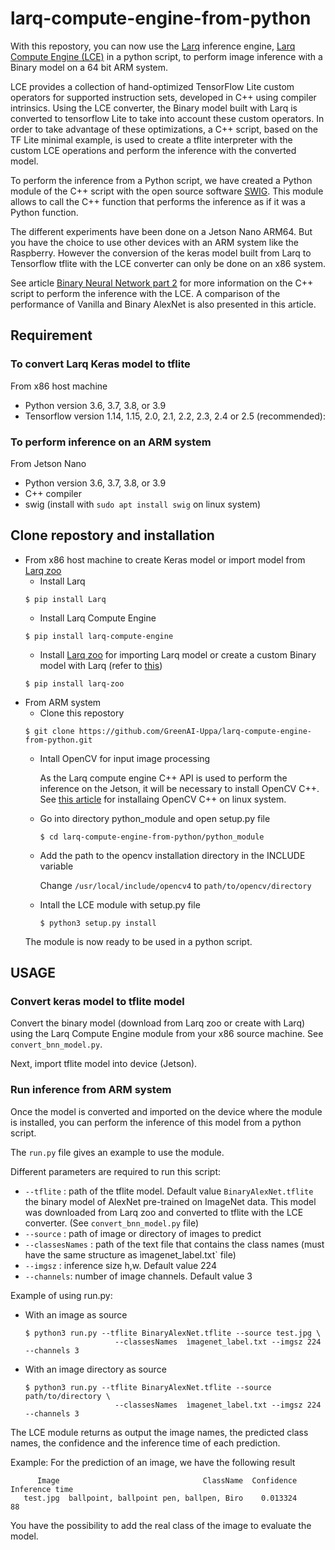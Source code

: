 # larq-compute-engine-from-python
With this repostory, you can now use the [Larq](https://docs.larq.dev/larq/) inference engine, [Larq Compute Engine (LCE)](https://docs.larq.dev/compute-engine/) in a python script, to perform image inference with a Binary model on a 64 bit ARM system.

LCE provides a collection of hand-optimized TensorFlow Lite custom operators for supported instruction sets, developed in C++ using compiler intrinsics. Using the LCE converter, the Binary model built with Larq is converted to tensorflow Lite to take into account these custom operators.
In order to take advantage of these optimizations, a C++ script, based on the TF Lite minimal example, is used to create a tflite interpreter with the custom LCE operations and perform the inference with the converted model.

To perform the inference from a Python script, we have created a Python module of the C++ script with the open source software [SWIG](https://www.swig.org/Doc1.3/Python.html). This module allows to call the C++ function that performs the inference as if it was a Python function.

The different experiments have been done on a Jetson Nano ARM64. But you have the choice to use other devices with an ARM system like the Raspberry. However the conversion of the keras model built from Larq to Tensorflow tflite with the LCE converter can only be done on an x86 system.

See article [Binary Neural Network part 2](https://medium.com/@fkinesow/binary-neural-network-part-2-cecbe5761b78) for more information on the C++ script to perform the inference with the LCE.
A comparison of the performance of Vanilla and Binary AlexNet is also presented in this article. 

## Requirement
### To convert Larq Keras model to tflite
From x86 host machine
* Python version 3.6, 3.7, 3.8, or 3.9
* Tensorflow version 1.14, 1.15, 2.0, 2.1, 2.2, 2.3, 2.4 or 2.5 (recommended):

### To perform inference on an ARM system  
From Jetson Nano
* Python version 3.6, 3.7, 3.8, or 3.9
* C++ compiler 
* swig (install with ```sudo apt install swig``` on linux system)

## Clone repostory and installation
* From x86 host machine to create Keras model or import model from [Larq zoo](https://docs.larq.dev/zoo/)
  * Install Larq
  ```
  $ pip install Larq
  ```
  * Install Larq Compute Engine
  ```
  $ pip install larq-compute-engine
  ```
  * Install [Larq zoo](https://docs.larq.dev/zoo/) for importing Larq model or create a custom Binary model with Larq (refer to [this](https://docs.larq.dev/larq/tutorials/mnist/))
  ```
  $ pip install larq-zoo
  ```
* From ARM system
  * Clone this repostory 
   ```
   $ git clone https://github.com/GreenAI-Uppa/larq-compute-engine-from-python.git
   ```
  * Intall OpenCV for input image processing 
  
    As the Larq compute engine C++ API is used to perform the inference on the Jetson, it will be necessary to install OpenCV C++.
    See [this article](https://medium.com/@pokhrelsuruchi/setting-up-opencv-for-python-and-c-in-ubuntu-20-04-6b0331e37437) for installaing OpenCV C++ on linux system.
  * Go into directory python_module and open setup.py file 
    ```
    $ cd larq-compute-engine-from-python/python_module
    ```
  * Add the path to the opencv installation directory in the INCLUDE variable
    
    Change ```/usr/local/include/opencv4``` to ```path/to/opencv/directory```
    
  * Intall the LCE module with setup.py file
     ```
     $ python3 setup.py install
     ```
  The module is now ready to be used in a python script.
  
 ## USAGE
 ### Convert keras model to tflite model
 Convert the binary model (download from Larq zoo or create with Larq) using the Larq Compute Engine module from your x86 source machine. See `convert_bnn_model.py`.

 Next, import tflite model into device (Jetson).
 
 ### Run inference from ARM system
 Once the model is converted and imported on the device where the module is installed, you can perform the inference of this model from a python script.
 
 The `run.py` file gives an example to use the module. 
 
 Different parameters are required to run this script:
 * `--tflite` : path of the tflite model. Default value `BinaryAlexNet.tflite` the binary model of AlexNet pre-trained on ImageNet data. This model was downloaded from Larq zoo and converted to tflite with the LCE converter. (See `convert_bnn_model.py` file)
 * `--source` : path of image or directory of images to predict
 * `--classesNames` : path of the text file that contains the class names (must have the same structure as ìmagenet_label.txt` file)
 * `--imgsz` : inference size h,w.  Default value 224
 * `--channels`: number of image channels.  Default value  3

Example of using run.py:
* With an image as source
  ```
  $ python3 run.py --tflite BinaryAlexNet.tflite --source test.jpg \
                      --classesNames  ìmagenet_label.txt --imgsz 224 --channels 3
  ```
* With an image directory as source  
  ```
  $ python3 run.py --tflite BinaryAlexNet.tflite --source path/to/directory \
                      --classesNames  ìmagenet_label.txt --imgsz 224 --channels 3
  ```

The LCE module returns as output the image names, the predicted class names, the confidence and the inference time of each prediction. 

Example: For the prediction of an image, we have the following result
```
      Image                                ClassName  Confidence Inference time
   test.jpg  ballpoint, ballpoint pen, ballpen, Biro    0.013324             88
```

You have the possibility to add the real class of the image to evaluate the model.

